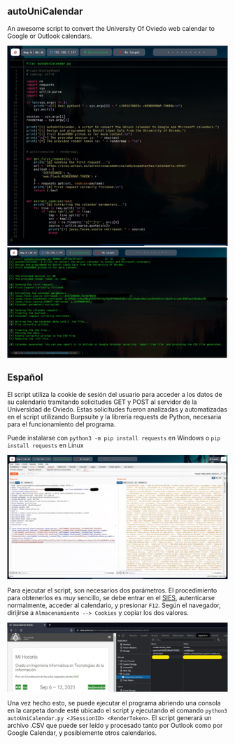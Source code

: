 ## autoUniCalendar
An awesome script to convert the University Of Oviedo web calendar to Google or Outlook calendars.

![](/assets/cat.jpg)
![](/assets/script.jpg)

## Español

El script utiliza la cookie de sesión del usuario para acceder a los datos de su calendario tramitando solicitudes GET y POST al servidor de la Universidad de Oviedo.
Estas solicitudes fueron analizadas y automatizadas en el script utilizando Burpsuite y la librería requests de Python, necesaria para el funcionamiento del programa.

Puede instalarse con `python3 -m pip install requests` en Windows o `pip install requests` en Linux

![](/assets/burp.jpg)

Para ejecutar el script, son necesarios dos parámetros. El procedimiento para obtenerlos es muy sencillo, se debe entrar en el [SIES](https://sies.uniovi.es/serviciosacademicos/web/expedientes/calendario.xhtml), autenticarse normalmente, acceder al calendario, y presionar `F12`. Según el navegador, dirijirse a `Almacenamiento --> Cookies` y copiar los dos valores.

![](/assets/cookies.jpg)

Una vez hecho esto, se puede ejecutar el programa abriendo una consola en la carpeta donde esté ubicado el script y ejecutando el comando `python3 autoUniCalendar.py <JSessionID> <RenderToken>`. El script generará un archivo .CSV que puede ser leído y procesado tanto por Outlook como por Google Calendar, y posiblemente otros calendarios.
